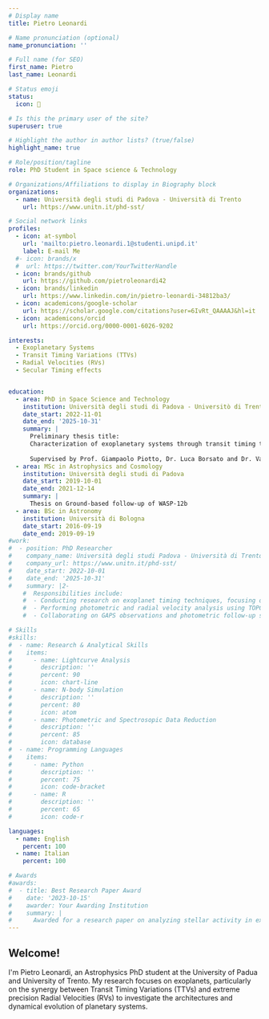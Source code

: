 ```yaml
---
# Display name
title: Pietro Leonardi

# Name pronunciation (optional)
name_pronunciation: ''

# Full name (for SEO)
first_name: Pietro
last_name: Leonardi

# Status emoji
status:
  icon: 🍕

# Is this the primary user of the site?
superuser: true

# Highlight the author in author lists? (true/false)
highlight_name: true

# Role/position/tagline
role: PhD Student in Space science & Technology

# Organizations/Affiliations to display in Biography block
organizations:
  - name: Università degli studi di Padova - Università di Trento
    url: https://www.unitn.it/phd-sst/

# Social network links
profiles:
  - icon: at-symbol
    url: 'mailto:pietro.leonardi.1@studenti.unipd.it'
    label: E-mail Me
  #- icon: brands/x
  #  url: https://twitter.com/YourTwitterHandle
  - icon: brands/github
    url: https://github.com/pietroleonardi42
  - icon: brands/linkedin
    url: https://www.linkedin.com/in/pietro-leonardi-34812ba3/
  - icon: academicons/google-scholar
    url: https://scholar.google.com/citations?user=6IvRt_QAAAAJ&hl=it
  - icon: academicons/orcid
    url: https://orcid.org/0000-0001-6026-9202

interests:
  - Exoplanetary Systems
  - Transit Timing Variations (TTVs)
  - Radial Velocities (RVs)
  - Secular Timing effects


education:
  - area: PhD in Space Science and Technology
    institution: Università degli studi di Padova - Universitò di Trento
    date_start: 2022-11-01
    date_end: '2025-10-31'
    summary: |
      Preliminary thesis title: 
      Characterization of exoplanetary systems through transit timing techniques and Radial velocities: from secular perturbations to resonant chains 
      
      Supervised by Prof. Giampaolo Piotto, Dr. Luca Borsato and Dr. Valerio Nascimbeni.
  - area: MSc in Astrophysics and Cosmology
    institution: Università degli studi di Padova
    date_start: 2019-10-01
    date_end: 2021-12-14
    summary: |
      Thesis on Ground-based follow-up of WASP-12b
  - area: BSc in Astronomy
    institution: Università di Bologna
    date_start: 2016-09-19
    date_end: 2019-09-19
#work:
#  - position: PhD Researcher
#    company_name: Università degli studi Padova - Università di Trento
#    company_url: https://www.unitn.it/phd-sst/
#    date_start: 2022-10-01
#    date_end: '2025-10-31'
#    summary: |2-
    #  Responsibilities include:
    #  - Conducting research on exoplanet timing techniques, focusing on transit timing variations (TTVs).
    #  - Performing photometric and radial velocity analysis using TOPCAT, TRADES, and other tools.
    #  - Collaborating on GAPS observations and photometric follow-up studies of young planetary systems.

# Skills
#skills:
#  - name: Research & Analytical Skills
#    items:
#      - name: Lightcurve Analysis
#        description: ''
#        percent: 90
#        icon: chart-line
#      - name: N-body Simulation
#        description: ''
#        percent: 80
#        icon: atom
#      - name: Photometric and Spectrosopic Data Reduction
#        description: ''
#        percent: 85
#        icon: database
#  - name: Programming Languages
#    items:
#      - name: Python
#        description: ''
#        percent: 75
#        icon: code-bracket
#      - name: R
#        description: ''
#        percent: 65
#        icon: code-r

languages:
  - name: English
    percent: 100
  - name: Italian
    percent: 100

# Awards
#awards:
#  - title: Best Research Paper Award
#    date: '2023-10-15'
#    awarder: Your Awarding Institution
#    summary: |
#      Awarded for a research paper on analyzing stellar activity in exoplanetary systems using HARPS-N data.
---
```


## Welcome!

I'm Pietro Leonardi, an Astrophysics PhD student at the University of Padua and University of Trento. My research focuses on exoplanets, particularly on the synergy between Transit Timing Variations (TTVs) and extreme precision Radial Velocities (RVs) to investigate the architectures and dynamical evolution of planetary systems.
